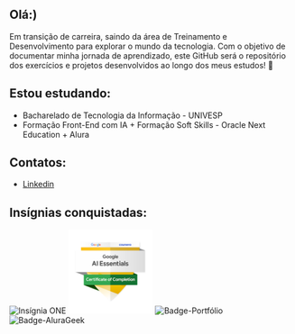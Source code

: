 ## Olá:)
Em transição de carreira, saindo da área de Treinamento e Desenvolvimento para explorar o mundo da tecnologia. Com o objetivo de documentar minha jornada de aprendizado, este GitHub será o repositório dos exercícios e projetos desenvolvidos ao longo dos meus estudos! 🚀

## Estou estudando:
- Bacharelado de Tecnologia da Informação - UNIVESP
- Formação Front-End com IA + Formação Soft Skills - Oracle Next Education + Alura

## Contatos:
- [Linkedin](https://www.linkedin.com/in/carol-sousa/)

## Insígnias conquistadas:
<img src="https://github.com/user-attachments/assets/498e52dc-1763-4c11-80af-00521d498aa3" alt="Insígnia ONE" width="150"/> <img src="https://github.com/carolsousah/carolsousah/blob/main/badge%20google-ai-essentials.png?raw=true" alt="Insígnia IA Google" width="150"/> <img src="https://github.com/user-attachments/assets/16113ed8-00c4-4558-9767-9fdec5b9f17a" alt="Badge-Portfólio" width="150" /> <img src="https://github.com/user-attachments/assets/5af8d41f-db21-499d-b98f-6f1b77ac509d" alt="Badge-AluraGeek" width="150" />





